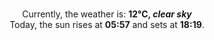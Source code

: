 <p  align="center"><br/>Currently, the weather is: <b> 12°C, <i>clear sky</i></b></br>Today, the sun rises at <b>05:57</b> and sets at <b>18:19</b>.</p>